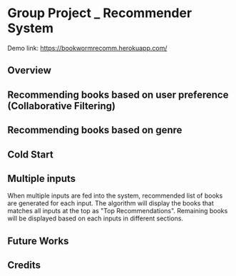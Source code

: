 # Group Project _ Recommender System

Demo link: https://bookwormrecomm.herokuapp.com/

## Overview


## Recommending books based on user preference (Collaborative Filtering)


## Recommending books based on genre

## Cold Start

## Multiple inputs
When multiple inputs are fed into the system, recommended list of books are generated for each input. The algorithm will display the books that matches all inputs at the top as "Top Recommendations". Remaining books will be displayed based on each inputs in different sections.

## Future Works

## Credits

